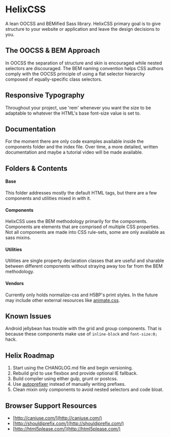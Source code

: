 
# HelixCSS

A lean OOCSS and BEMified Sass library. HelixCSS primary goal is to give structure to your website
or application and leave the design decisions to you.

## The OOCSS & BEM Approach

In OOCSS the separation of structure and skin is encouraged while nested selectors are discouraged.
The BEM naming convention helps CSS authors comply with the OOCSS principle of using a flat selector
hierarchy composed of equally-specific class selectors.

## Responsive Typography

Throughout your project, use 'rem' whenever you want the size to be adaptable to whatever the HTML's
base font-size value is set to.

## Documentation

For the moment there are only code examples available inside the components folder and the index
file. Over time, a more detailed, written documentation and maybe a tutorial video will be made
available.

## Folders & Contents

#### Base

This folder addresses mostly the default HTML tags, but there are a few components and utilities
mixed in with it.

#### Components

HelixCSS uses the BEM methodology primarily for the components. Components are elements that are
comprised of multiple CSS properties. Not all components are made into CSS rule-sets, some are only
available as sass mixins.

#### Utilities

Utilities are single property declaration classes that are useful and sharable between different
components without straying away too far from the BEM methodology.

#### Vendors

Currently only holds normalize-css and H5BP's print styles. In the future may include other external
resources like [animate.css](https://daneden.github.io/animate.css/).

## Known Issues

Android jellybean has trouble with the grid and group components. That is because these components
make use of `inline-block` and `font-size:0;` hack.

## Helix Roadmap

1. Start using the CHANGLOG.md file and begin versioning.
2. Rebuild grid to use flexbox and provide optional IE fallback.
3. Build compiler using either gulp, grunt or postcss.
4. Use [autoprefixer](https://github.com/postcss/autoprefixer) instead of manually writing prefixes.
5. Clean mixin only components to avoid nested selectors and code bloat.

## Browser Support Resources

- [http://caniuse.com/](http://caniuse.com/)
- [http://shouldiprefix.com/](http://shouldiprefix.com/)
- [http://html5please.com/](http://html5please.com/)
